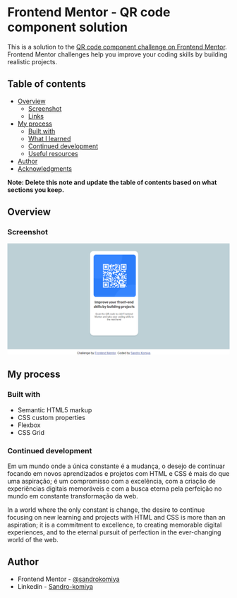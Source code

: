 # Frontend Mentor - QR code component solution

This is a solution to the [QR code component challenge on Frontend Mentor](https://www.frontendmentor.io/challenges/qr-code-component-iux_sIO_H). Frontend Mentor challenges help you improve your coding skills by building realistic projects. 

## Table of contents

- [Overview](#overview)
  - [Screenshot](#screenshot)
  - [Links](#links)
- [My process](#my-process)
  - [Built with](#built-with)
  - [What I learned](#what-i-learned)
  - [Continued development](#continued-development)
  - [Useful resources](#useful-resources)
- [Author](#author)
- [Acknowledgments](#acknowledgments)

**Note: Delete this note and update the table of contents based on what sections you keep.**

## Overview

### Screenshot

![](./print/screenshot-desktop.png)

## My process

### Built with

- Semantic HTML5 markup
- CSS custom properties
- Flexbox
- CSS Grid

### Continued development

Em um mundo onde a única constante é a mudança, o desejo de continuar focando em novos aprendizados e projetos com HTML e CSS é mais do que uma aspiração; é um compromisso com a excelência, com a criação de experiências digitais memoráveis e com a busca eterna pela perfeição no mundo em constante transformação da web.

In a world where the only constant is change, the desire to continue focusing on new learning and projects with HTML and CSS is more than an aspiration; it is a commitment to excellence, to creating memorable digital experiences, and to the eternal pursuit of perfection in the ever-changing world of the web.

## Author

- Frontend Mentor - [@sandrokomiya](https://www.frontendmentor.io/profile/sandrokomiya)
- Linkedin - [Sandro-komiya](https://www.linkedin.com/in/sandro-komiya/)
